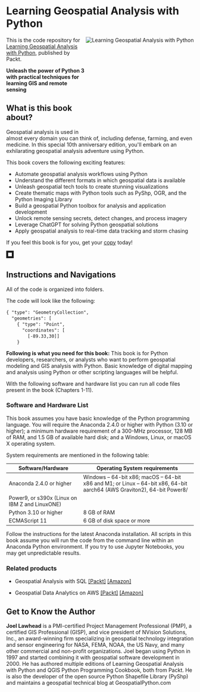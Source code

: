# Learning Geospatial Analysis with Python

<a href="https://www.packtpub.com/product/learning-geospatial-analysis-with-python/9781837639175?utm_source=github&utm_medium=repository&utm_id=9781837639175"><img src="https://content.packt.com/B19730/cover_image_small.jpg" alt="Learning Geospatial Analysis with Python" height="256px" align="right"></a>

This is the code repository for [Learning Geospatial Analysis with Python](https://www.packtpub.com/product/learning-geospatial-analysis-with-python/9781837639175?utm_source=github&utm_medium=repository&utm_id=9781837639175), published by Packt.

**Unleash the power of Python 3 with practical techniques for learning GIS and remote sensing**

## What is this book about?
Geospatial analysis is used in almost every domain you can think of, including defense, farming, and even medicine. In this special 10th anniversary edition, you'll embark on an exhilarating geospatial analysis adventure using Python.

This book covers the following exciting features: 
* Automate geospatial analysis workflows using Python
* Understand the different formats in which geospatial data is available
* Unleash geospatial tech tools to create stunning visualizations
* Create thematic maps with Python tools such as PyShp, OGR, and the Python Imaging Library
* Build a geospatial Python toolbox for analysis and application development
* Unlock remote sensing secrets, detect changes, and process imagery
* Leverage ChatGPT for solving Python geospatial solutions
* Apply geospatial analysis to real-time data tracking and storm chasing

If you feel this book is for you, get your [copy](https://www.amazon.com/dp/B0CGM6RWMK) today!

<a href="https://www.packtpub.com/?utm_source=github&utm_medium=banner&utm_campaign=GitHubBanner"><img src="https://raw.githubusercontent.com/PacktPublishing/GitHub/master/GitHub.png" 
alt="https://www.packtpub.com/" border="5" /></a>


## Instructions and Navigations
All of the code is organized into folders.

The code will look like the following:
```
{ "type": "GeometryCollection",
  "geometries": [
    { "type": "Point",
      "coordinates": [
        [-89.33,30]]
    }
```


**Following is what you need for this book:**
This book is for Python developers, researchers, or analysts who want to perform geospatial modeling and GIS analysis with Python. Basic knowledge of digital mapping and analysis using Python or other scripting languages will be helpful.	

With the following software and hardware list you can run all code files present in the book (Chapters 1-11).


### Software and Hardware List

This book assumes you have basic knowledge of the Python programming language. You will require
the Anaconda 2.4.0 or higher with Python (3.10 or higher); a minimum hardware requirement of a
300-MHz processor, 128 MB of RAM, and 1.5 GB of available hard disk; and a Windows, Linux, or
macOS X operating system.

System requirements are mentioned in the following table:

| Software/Hardware                              | Operating System requirements      |
| ------------------------------------           | -----------------------------------|
| Anaconda 2.4.0 or higher                       | Windows – 64-bit x86; macOS – 64-bit x86 and M1; or Linux – 64-bit x86, 64-bit aarch64 (AWS Graviton2), 64-bit Power8/
Power9, or s390x (Linux on IBM Z and LinuxONE) |
| Python 3.10 or higher                          |8 GB of RAM|
| ECMAScript 11                                  |6 GB of disk space or more|

Follow the instructions for the latest Anaconda installation. All scripts in this book assume you will
run the code from the command line within an Anaconda Python environment. If you try to use
Jupyter Notebooks, you may get unpredictable results.

### Related products <Other books you may enjoy>
* Geospatial Analysis with SQL [[Packt]](https://www.packtpub.com/product/geospatial-analysis-with-sql/9781835083147) [[Amazon]](https://www.amazon.com/dp/180461646X)

* Geospatial Data Analytics on AWS [[Packt]](https://www.packtpub.com/product/geospatial-data-analytics-on-aws/9781804613825) [[Amazon]](https://www.amazon.com/dp/1804613827)

## Get to Know the Author
**Joel Lawhead**
 is a PMI-certified Project Management Professional (PMP), a certified GIS Professional
(GISP), and vice president of NVision Solutions, Inc., an award-winning firm specializing in geospatial
technology integration and sensor engineering for NASA, FEMA, NOAA, the US Navy, and many other
commercial and non-profit organizations. Joel began using Python in 1997 and started combining
it with geospatial software development in 2000. He has authored multiple editions of Learning
Geospatial Analysis with Python and QGIS Python Programming Cookbook, both from Packt. He is
also the developer of the open source Python Shapefile Library (PyShp) and maintains a geospatial
technical blog at GeospatialPython.com
